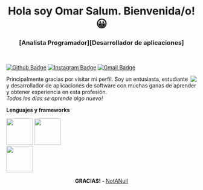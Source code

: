 <h1 align="center">Hola soy Omar Salum. Bienvenida/o!😀</h1>
<h3 align="center">[Analista Programador][Desarrollador de aplicaciones]</h3>
<br>
  
[![Github Badge](https://img.shields.io/badge/-@NotANull-24292e?style=flat&logo=Github&logoColor=white&link=https://github.com/NotANull)](https://github.com/NotANull)
[![Instagram Badge](https://img.shields.io/badge/-@ome_salum-purple?style=flat&logo=instagram&logoColor=white&link=https://instagram.com/ome_salum/)](https://instagram.com/ome_salum)
[![Gmail Badge](https://img.shields.io/badge/-o.e.salum-c14438?style=flat&logo=Gmail&logoColor=white&link=mailto:o.e.salum@gmail.com)](mailto:o.e.salum@gmail.com)
  
<img align="right" src="https://i.ibb.co/xf7yZRQ/Sin-t-tulo.png">  
  
<p>Principalmente gracias por visitar mi perfil. Soy un entusiasta, estudiante y desarrollador de aplicaciones de software con muchas ganas de aprender y obtener experiencia en esta profesión. <br><i>Todos los días se aprende algo nuevo!</i></p>

<p><strong>Lenguajes y frameworks</strong></p>
<div><img width="70px" src="https://brandslogos.com/wp-content/uploads/images/large/java-logo-1.png">
<img width="70px" src="https://www.armadilloamarillo.com/wp-content/uploads/course-image.png"> </div>
<div><img width="70px" src="https://i.ibb.co/hBrRcYf/kisspng-javascript-computer-icons-scalable-vector-graphics-list-of-javascript-enhancements-fandom-de.png"></div>
<p align="center"><strong>GRACIAS! - </strong><a href="https://github.com/NotANull">NotANull</a></p>

